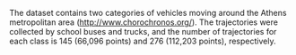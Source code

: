 The dataset contains two categories of vehicles moving around the Athens metropolitan area (http://www.chorochronos.org/). The trajectories were collected by school buses and trucks, and the number of trajectories for each class is 145 (66,096 points) and 276 (112,203 points), respectively.

